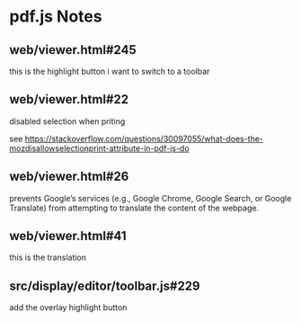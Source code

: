 # pdf.js Notes

## web/viewer.html#245
this is the highlight button i want to switch to a toolbar

## web/viewer.html#22
disabled selection when priting

see https://stackoverflow.com/questions/30097055/what-does-the-mozdisallowselectionprint-attribute-in-pdf-js-do

## web/viewer.html#26
prevents Google’s services (e.g., Google Chrome, Google Search, or Google Translate) from attempting to translate the content of the webpage.



## web/viewer.html#41
this is the translation

## src/display/editor/toolbar.js#229
add the overlay highlight button

